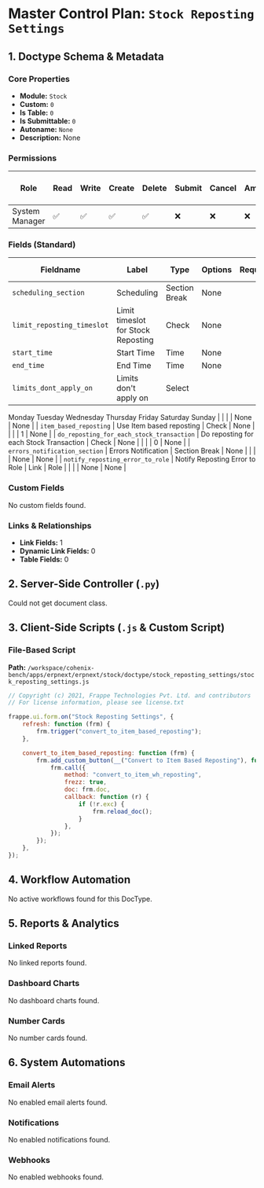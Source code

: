 # Master Control Plan: `Stock Reposting Settings`

## 1. Doctype Schema & Metadata

### Core Properties
- **Module:** `Stock`
- **Custom:** `0`
- **Is Table:** `0`
- **Is Submittable:** `0`
- **Autoname:** `None`
- **Description:** None

### Permissions
| Role | Read | Write | Create | Delete | Submit | Cancel | Amend | Report | Import | Export | Print | Email | Share | Set User Perms |
|---|---|---|---|---|---|---|---|---|---|---|---|---|---|---|
| System Manager | ✅ | ✅ | ✅ | ✅ | ❌ | ❌ | ❌ | ❌ | ❌ | ❌ | ✅ | ✅ | ✅ | ❌ |


### Fields (Standard)
| Fieldname | Label | Type | Options | Required | Hidden | Read Only | Default | Description |
|---|---|---|---|---|---|---|---|---|
| `scheduling_section` | Scheduling | Section Break | None |  |  |  | None | None |
| `limit_reposting_timeslot` | Limit timeslot for Stock Reposting | Check | None |  |  |  | 0 | None |
| `start_time` | Start Time | Time | None |  |  |  | None | None |
| `end_time` | End Time | Time | None |  |  |  | None | None |
| `limits_dont_apply_on` | Limits don't apply on | Select | 
Monday
Tuesday
Wednesday
Thursday
Friday
Saturday
Sunday |  |  |  | None | None |
| `item_based_reposting` | Use Item based reposting | Check | None |  |  |  | 1 | None |
| `do_reposting_for_each_stock_transaction` | Do reposting for each Stock Transaction | Check | None |  |  |  | 0 | None |
| `errors_notification_section` | Errors Notification | Section Break | None |  |  |  | None | None |
| `notify_reposting_error_to_role` | Notify Reposting Error to Role | Link | Role |  |  |  | None | None |


### Custom Fields
No custom fields found.


### Links & Relationships
- **Link Fields:** 1
- **Dynamic Link Fields:** 0
- **Table Fields:** 0

## 2. Server-Side Controller (`.py`)
Could not get document class.


## 3. Client-Side Scripts (`.js` & Custom Script)
### File-Based Script
**Path:** `/workspace/cohenix-bench/apps/erpnext/erpnext/stock/doctype/stock_reposting_settings/stock_reposting_settings.js`
```javascript
// Copyright (c) 2021, Frappe Technologies Pvt. Ltd. and contributors
// For license information, please see license.txt

frappe.ui.form.on("Stock Reposting Settings", {
	refresh: function (frm) {
		frm.trigger("convert_to_item_based_reposting");
	},

	convert_to_item_based_reposting: function (frm) {
		frm.add_custom_button(__("Convert to Item Based Reposting"), function () {
			frm.call({
				method: "convert_to_item_wh_reposting",
				frezz: true,
				doc: frm.doc,
				callback: function (r) {
					if (!r.exc) {
						frm.reload_doc();
					}
				},
			});
		});
	},
});

```




## 4. Workflow Automation
No active workflows found for this DocType.


## 5. Reports & Analytics
### Linked Reports
No linked reports found.


### Dashboard Charts
No dashboard charts found.


### Number Cards
No number cards found.


## 6. System Automations
### Email Alerts
No enabled email alerts found.


### Notifications
No enabled notifications found.


### Webhooks
No enabled webhooks found.
